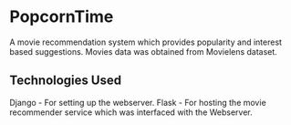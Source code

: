 # PopcornTime
A movie recommendation system which provides popularity and interest based suggestions. Movies data was obtained from Movielens dataset.

## Technologies Used
Django - For setting up the webserver.
Flask - For hosting the movie recommender service which was interfaced with the Webserver.
